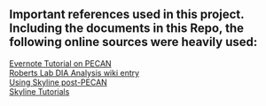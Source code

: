 ## Important references used in this project. Including the documents in this Repo, the following online sources were heavily used: 

[Evernote Tutorial on PECAN](https://www.evernote.com/shard/s347/sh/edcb06ab-d008-418f-b28f-52f6614f1c39/2984ab55f427fcfe)  
[Roberts Lab DIA Analysis wiki entry](https://github.com/sr320/LabDocs/wiki/DIA-data-Analyses)  
[Using Skyline post-PECAN](https://github.com/RobertsLab/project-pacific.oyster-larvae/blob/master/Skyline-example-files-ETS.sky/slides01.pdf)  
[Skyline Tutorials](https://skyline.ms/wiki/home/software/Skyline/page.view?name=tutorial_dia)

